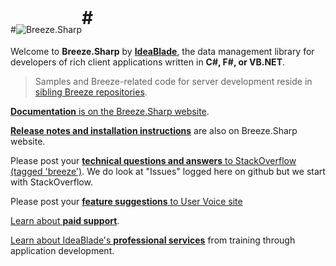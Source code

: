 #![Breeze.Sharp](http://www.breezejs.com/sites/all/themes/breeze/images/logo.png "Breeze.Sharp")<span style="font-size:200%; font-weight:bold; position: relative; top:-14px">#</span>

Welcome to **Breeze.Sharp** by [**IdeaBlade**](http://www.ideablade.com "IdeaBlade website"), the data management library for developers of rich client applications written in  **C#, F#, or VB.NET**.

>Samples and Breeze-related code for server development reside in [sibling Breeze repositories](https://github.com/Breeze "Breeze repositories on github").

[**Documentation** is on the Breeze.Sharp website](http://www.breezejs.com/breeze-sharp "Breeze.Sharp documentation").

[**Release notes and installation instructions**](http://www.breezejs.com/breeze-sharp/download) are also on Breeze.Sharp website.

Please post your [**technical questions and answers** to StackOverflow (tagged 'breeze')](http://stackoverflow.com/questions/tagged/breeze?sort=newest "Breeze.Sharp on StackOverflow"). We do look at "Issues" logged here on github but we start with StackOverflow.

Please post your [**feature suggestions** to User Voice site](https://breezejs.uservoice.com/forums/248991-2-breezesharp-feature-suggestions "Breeze.Sharp User Voice")

<a href="mailto:breeze@ideablade.com/?subject=Tell me about Breeze.Sharp paid support" title="Paid Support">Learn about <strong>paid support</strong></a>.

<a href="mailto:breeze@ideablade.com/?subject=Tell me about professional services" title="Professional Services">Learn about IdeaBlade's <strong>professional services</strong></a> from training through application development</a>.

